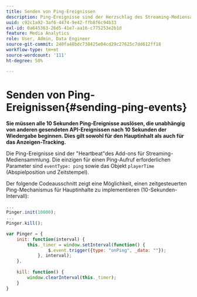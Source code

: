 ```yaml
---
title: Senden von Ping-Ereignissen
description: Ping-Ereignisse sind der Herzschlag des Streaming-Mediensammlungs-Add-ons. Erfahren Sie, wie Sie einen zeitgesteuerten Ping für Haupt- oder Anzeigen-Tracking senden.
uuid: c92c1a92-3af6-4474-9e42-ffb8f6c94b33
exl-id: 0a645363-26d5-41e7-aa16-c775253e2b1d
feature: Media Analytics
role: User, Admin, Data Engineer
source-git-commit: 240fa48bdc738425e04cd29c27625c7dd612ff18
workflow-type: tm+mt
source-wordcount: '111'
ht-degree: 50%

---
```


# Senden von Ping-Ereignissen{#sending-ping-events}

**Sie müssen alle 10 Sekunden Ping-Ereignisse auslösen, die unabhängig von anderen gesendeten API-Ereignissen nach 10 Sekunden der Wiedergabe beginnen. Dies gilt sowohl für den Hauptinhalt als auch für das Anzeigen-Tracking.**

Die Ping-Ereignisse sind der &quot;Heartbeat&quot;des Add-ons für Streaming-Mediensammlung. Die einzigen für einen Ping-Aufruf erforderlichen Parameter sind `eventType: ping` sowie das Objekt `playerTime` (Abspielposition und Zeitstempel).

Der folgende Codeausschnitt zeigt eine Möglichkeit, einen zeitgesteuerten Ping-Mechanismus für Hauptinhalte zu implementieren (10-Sekunden-Intervall):

```js
... 
Pinger.init(10000); 
... 
Pinger.kill();

var Pinger = { 
    init: function(interval) { 
        this._timer = window.setInterval(function() { 
                $.event.trigger({type: "onPing", _data: ""}); 
            }, interval); 
    }, 
     
    kill: function() { 
        window.clearInterval(this._timer); 
    } 
}
```
